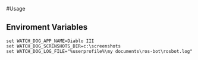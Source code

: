 

#Usage

## Enviroment Variables

```
set WATCH_DOG_APP_NAME=Diablo III
set WATCH_DOG_SCRENSHOTS_DIR=c:\screenshots
set WATCH_DOG_LOG_FILE="%userprofile%\my documents\ros-bot\rosbot.log" 
```